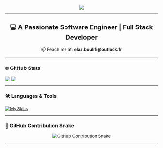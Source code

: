 <p align="center">
  <img src="https://readme-typing-svg.herokuapp.com?font=Roboto+Mono&weight=600&size=30&pause=1000&color=00AA88&center=true&vCenter=true&width=435&lines=Hi+there+%F0%9F%91%8B%2C+I'm+Elaa" />
</p>

***

<h2 align="center">💻 A Passionate Software Engineer | Full Stack Developer</h2>


<p align="center">📫 Reach me at: <strong>elaa.boulifi@outlook.fr</strong></p>

***

### 🔥 GitHub Stats

<a align="left">
  <img align="center" src="https://github-readme-streak-stats.herokuapp.com/?user=ElaaBoulifi&theme=tokyonight&hide_border=true" />
</a>
<a align="right">
  <img align="center" src="https://github-readme-stats.vercel.app/api/top-langs/?username=ElaaBoulifi&theme=tokyonight&hide_border=true&layout=compact" />
</a>

***

### 🛠️ Languages & Tools

[![My Skills](https://skillicons.dev/icons?i=java,spring,html,css,bootstrap,js,ts,dotnet,php,bootstrap,docker,angular,nodejs,express,symfony,mysql,mongodb,postman,github,git,gitlab,idea,linux,powershell,qt,r,visualstudio,vscode,eclipse&perline=10)](https://skillicons.dev)





***

### 🐍 GitHub Contribution Snake

<div align="center">
  <picture>
    <source media="(prefers-color-scheme: dark)" srcset="https://raw.githubusercontent.com/ElaaBoulifi/ElaaBoulifi/output/github-contribution-grid-snake-dark.svg" />
    <source media="(prefers-color-scheme: light)" srcset="https://raw.githubusercontent.com/ElaaBoulifi/ElaaBoulifi/output/github-contribution-grid-snake.svg" />
    <img alt="GitHub Contribution Snake" src="https://raw.githubusercontent.com/ElaaBoulifi/ElaaBoulifi/output/github-contribution-grid-snake.svg" />
  </picture>
</div>

***

